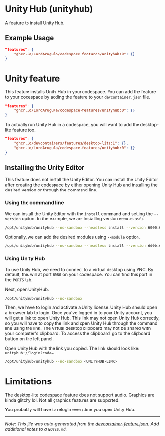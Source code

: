 
# Unity Hub (unityhub)

A feature to install Unity Hub.

## Example Usage

```json
"features": {
    "ghcr.io/LordArugula/codespace-features/unityhub:0": {}
}
```



# Unity feature

This feature installs Unity Hub in your codespace. You can add the feature to your codespace by adding the feature to your `devcontainer.json` file.

```json
"features": {
    "ghcr.io/LordArugula/codespace-features/unityhub:0": {}
}
```

To actually run Unity Hub in a codespace, you will want to add the desktop-lite feature too.

```json
"features": {
    "ghcr.io/devcontainers/features/desktop-lite:1": {},
    "ghcr.io/LordArugula/codespace-features/unityhub:0": {}
}
```
## Installing the Unity Editor
This feature does not install the Unity Editor. You can install the Unity Editor after creating the codespace by  either opening Unity Hub and installing the desired version or through the command line.

### Using the command line

We can install the Unity Editor with the `install` command and setting the `--version` option. In the example, we are installing version `6000.0.35f1`.

```sh
/opt/unityhub/unityhub --no-sandbox --headless install --version 6000.0.35f1
```

Optionally, we can add the desired modules using `--module` option.

```sh
/opt/unityhub/unityhub --no-sandbox --headless install --version 6000.0.35f1 --module android language-zh-cn
```

### Using Unity Hub
To use Unity Hub, we need to connect to a virtual desktop using VNC. By default, this will at port `6080` on your codespace. You can find this port in the `PORTS` tab.

Next, open UnityHub.

```sh
/opt/unityhub/unityhub --no-sandbox
```

Then, we have to login and activate a Unity license. Unity Hub should open a browser tab to login. Once you've logged in to your Unity account, you will get a link to open Unity Hub. This link may not open Unity Hub correctly, so you will have to copy the link and open Unity Hub through the command line using the link. The virtual desktop clipboard may not be shared with your computer's clipboard. To access the clipboard, go to the clipboard button on the left panel.

Open Unity Hub with the link you copied. The link should look like: `unityhub://login?code=...`

```sh
/opt/unityhub/unityhub --no-sandbox <UNITYHUB-LINK>
```

# Limitations

The desktop-lite codespace feature does not support audio. Graphics are kinda glitchy lol. Not all graphics features are supported.

You probably will have to relogin everytime you open Unity Hub.


---

_Note: This file was auto-generated from the [devcontainer-feature.json](https://github.com/LordArugula/codespace-features/blob/main/src/unityhub/devcontainer-feature.json).  Add additional notes to a `NOTES.md`._
